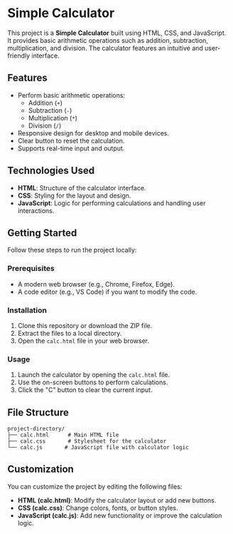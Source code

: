 # Simple Calculator

This project is a **Simple Calculator** built using HTML, CSS, and JavaScript. It provides basic arithmetic operations such as addition, subtraction, multiplication, and division. The calculator features an intuitive and user-friendly interface.

## Features

- Perform basic arithmetic operations:
  - Addition (`+`)
  - Subtraction (`-`)
  - Multiplication (`*`)
  - Division (`/`)
- Responsive design for desktop and mobile devices.
- Clear button to reset the calculation.
- Supports real-time input and output.

## Technologies Used

- **HTML**: Structure of the calculator interface.
- **CSS**: Styling for the layout and design.
- **JavaScript**: Logic for performing calculations and handling user interactions.

## Getting Started

Follow these steps to run the project locally:

### Prerequisites

- A modern web browser (e.g., Chrome, Firefox, Edge).
- A code editor (e.g., VS Code) if you want to modify the code.

### Installation

1. Clone this repository or download the ZIP file.
2. Extract the files to a local directory.
3. Open the `calc.html` file in your web browser.

### Usage

1. Launch the calculator by opening the `calc.html` file.
2. Use the on-screen buttons to perform calculations.
3. Click the "C" button to clear the current input.

## File Structure

```
project-directory/
├── calc.html      # Main HTML file
├── calc.css       # Stylesheet for the calculator
└── calc.js       # JavaScript file with calculator logic
```

## Customization

You can customize the project by editing the following files:

- **HTML (calc.html)**: Modify the calculator layout or add new buttons.
- **CSS (calc.css)**: Change colors, fonts, or button styles.
- **JavaScript (calc.js)**: Add new functionality or improve the calculation logic.
